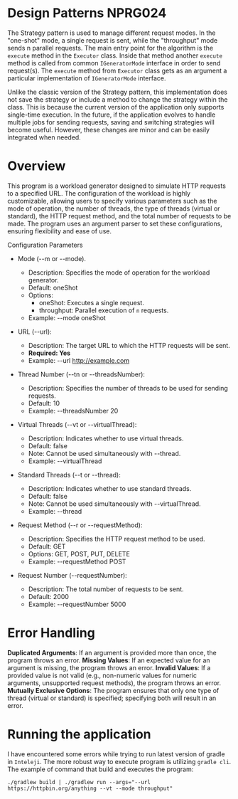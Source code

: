 # Design Patterns NPRG024

The Strategy pattern is used to manage different request modes. In the "one-shot" mode, 
a single request is sent, while the "throughput" mode sends n parallel requests. 
The main entry point for the algorithm is the `execute` method in the `Executor` class. 
Inside that method another `execute` method is called from common `IGeneratorMode` interface in order to send request(s). 
The `execute` method from `Executor` class gets as an argument a particular implementation of `IGeneratorMode`
interface.

Unlike the classic version of the Strategy pattern, this implementation does not save the strategy or include 
a method to change the strategy within the class. This is because the current version of the application only 
supports single-time execution. In the future, if the application evolves to handle multiple jobs for sending 
requests, saving and switching strategies will become useful. However, these changes are minor and can be easily 
integrated when needed.

# Overview

This program is a workload generator designed to simulate HTTP requests to a specified URL. 
The configuration of the workload is highly customizable, allowing users to specify various 
parameters such as the mode of operation, the number of threads, the type of threads (virtual or standard),
the HTTP request method, and the total number of requests to be made. 
The program uses an argument parser to set these configurations, ensuring flexibility and ease of use.

Configuration Parameters

- Mode (--m or --mode). 
  - Description: Specifies the mode of operation for the workload generator.
  - Default: oneShot
  - Options:
    - oneShot: Executes a single request. 
    - throughput: Parallel execution of `n` requests.
  - Example: --mode oneShot

- URL (--url):
  - Description: The target URL to which the HTTP requests will be sent. 
  - **Required: Yes**
  - Example: --url http://example.com

- Thread Number (--tn or --threadsNumber):
  - Description: Specifies the number of threads to be used for sending requests.
  - Default: 10
  - Example: --threadsNumber 20

- Virtual Threads (--vt or --virtualThread):
  - Description: Indicates whether to use virtual threads.
  - Default: false
  - Note: Cannot be used simultaneously with --thread.
  - Example: --virtualThread

- Standard Threads (--t or --thread):
  - Description: Indicates whether to use standard threads.
  - Default: false
  - Note: Cannot be used simultaneously with --virtualThread.
  - Example: --thread

- Request Method (--r or --requestMethod):
  - Description: Specifies the HTTP request method to be used. 
  - Default: GET 
  - Options: GET, POST, PUT, DELETE 
  - Example: --requestMethod POST

- Request Number (--requestNumber):
  - Description: The total number of requests to be sent.
  - Default: 2000
  - Example: --requestNumber 5000

# Error Handling

**Duplicated Arguments**: If an argument is provided more than once, the program throws an error.
**Missing Values**: If an expected value for an argument is missing, the program throws an error.
**Invalid Values**: If a provided value is not valid (e.g., non-numeric values for numeric arguments, unsupported request methods), the program throws an error.
**Mutually Exclusive Options**: The program ensures that only one type of thread (virtual or standard) is specified; specifying both will result in an error.

# Running the application

I have encountered some errors while trying to run latest version of gradle in `Inteleji`.
The more robust way to execute program is utilizing `gradle cli`. 
The example of command that build and executes the program:

`./gradlew build | ./gradlew run --args="--url https://httpbin.org/anything --vt --mode throughput"`

